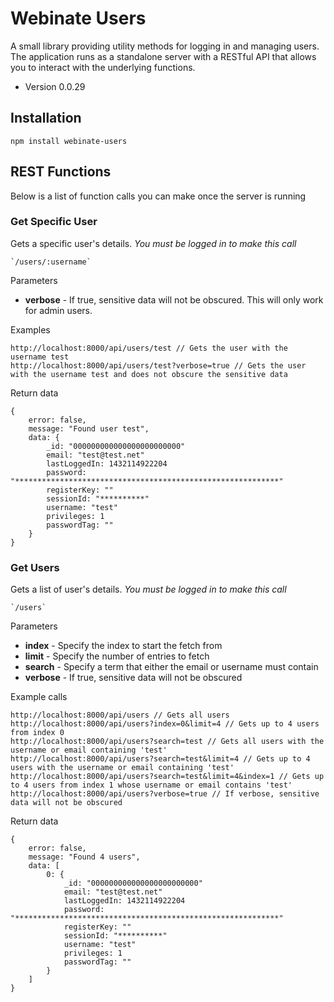Webinate Users
===============

A small library providing utility methods for logging in and managing users. The application runs as a standalone 
server with a RESTful API that allows you to interact with the underlying functions. 

* Version 0.0.29

## Installation

  `npm install webinate-users`



## REST Functions
Below is a list of function calls you can make once the server is running


### Get Specific User
Gets a specific user's details. *You must be logged in to make this call*

    `/users/:username`

Parameters
* **verbose** - If true, sensitive data will not be obscured. This will only work for admin users.

Examples
```
http://localhost:8000/api/users/test // Gets the user with the username test
http://localhost:8000/api/users/test?verbose=true // Gets the user with the username test and does not obscure the sensitive data
```
Return data
```
{
	error: false,
	message: "Found user test",
	data: {
		_id: "000000000000000000000000"
		email: "test@test.net"
		lastLoggedIn: 1432114922204
		password: "***********************************************************"
		registerKey: ""
		sessionId: "**********"
		username: "test"
		privileges: 1
		passwordTag: ""
	}
}
```



### Get Users
Gets a list of user's details. *You must be logged in to make this call*

    `/users`

Parameters
* **index** - Specify the index to start the fetch from
* **limit** - Specify the number of entries to fetch
* **search** - Specify a term that either the email or username must contain
* **verbose** - If true, sensitive data will not be obscured

Example calls
```
http://localhost:8000/api/users // Gets all users
http://localhost:8000/api/users?index=0&limit=4 // Gets up to 4 users from index 0
http://localhost:8000/api/users?search=test // Gets all users with the username or email containing 'test'
http://localhost:8000/api/users?search=test&limit=4 // Gets up to 4 users with the username or email containing 'test'
http://localhost:8000/api/users?search=test&limit=4&index=1 // Gets up to 4 users from index 1 whose username or email contains 'test'
http://localhost:8000/api/users?verbose=true // If verbose, sensitive data will not be obscured
```
Return data
```
{
	error: false,
	message: "Found 4 users",
	data: [ 
		0: {
			_id: "000000000000000000000000"
			email: "test@test.net"
			lastLoggedIn: 1432114922204
			password: "***********************************************************"
			registerKey: ""
			sessionId: "**********"
			username: "test"
			privileges: 1
			passwordTag: ""
		}
	]
}
```